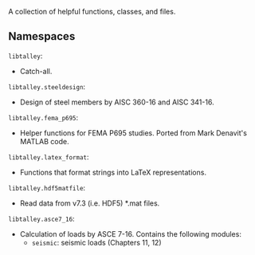 A collection of helpful functions, classes, and files.

## Namespaces

`libtalley`:
- Catch-all.

`libtalley.steeldesign`:
- Design of steel members by AISC 360-16 and AISC 341-16.

`libtalley.fema_p695`:
- Helper functions for FEMA P695 studies. Ported from Mark Denavit's MATLAB code.

`libtalley.latex_format`:
- Functions that format strings into LaTeX representations.

`libtalley.hdf5matfile`:
- Read data from v7.3 (i.e. HDF5) *.mat files.

`libtalley.asce7_16`:
- Calculation of loads by ASCE 7-16. Contains the following modules:
    - `seismic`: seismic loads (Chapters 11, 12)
